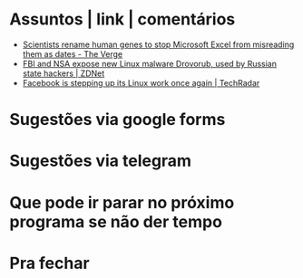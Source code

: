 Assuntos | link | comentários
=============================
* [Scientists rename human genes to stop Microsoft Excel from misreading them as dates - The Verge](https://www.theverge.com/2020/8/6/21355674/human-genes-rename-microsoft-excel-misreading-dates)
* [FBI and NSA expose new Linux malware Drovorub, used by Russian state hackers | ZDNet](https://www.zdnet.com/article/fbi-and-nsa-expose-new-linux-malware-drovorub-used-by-russian-state-hackers/#ftag=RSSbaffb68)
* [Facebook is stepping up its Linux work once again | TechRadar](https://www.techradar.com/news/facebook-is-stepping-up-its-linux-work-once-again)

Sugestões via google forms
==========================

Sugestões via telegram
======================

Que pode ir parar no próximo programa se não der tempo
=======================================================

Pra fechar
==========


